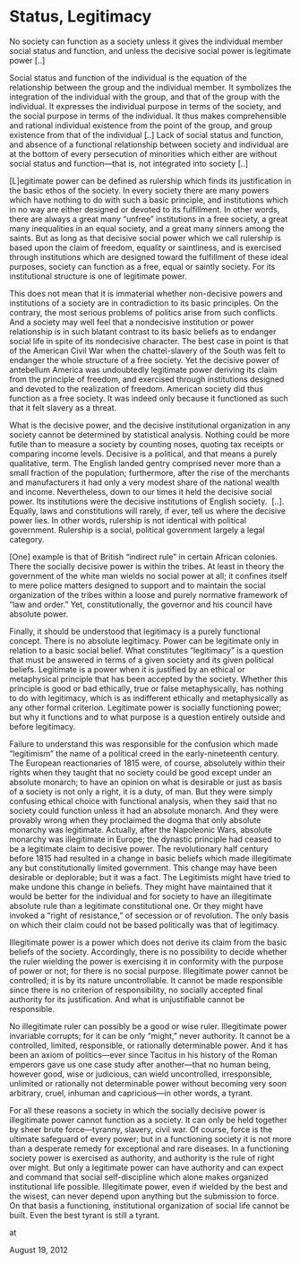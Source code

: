 # Status, Legitimacy
No society can function as a society unless it gives the individual member social status and function, and unless the decisive social power is legitimate power [..]

Social status and function of the individual is the equation of the relationship between the group and the individual member. It symbolizes the integration of the individual with the group, and that of the group with the individual. It expresses the individual purpose in terms of the society, and the social purpose in terms of the individual. It thus makes comprehensible and rational individual existence from the point of the group, and group existence from that of the individual [..] Lack of social status and function, and absence of a functional relationship between society and individual are at the bottom of every persecution of minorities which either are without social status and function—that is, not integrated into society [..]

[L]egitimate power can be defined as rulership which finds its justification in the basic ethos of the society. In every society there are many powers which have nothing to do with such a basic principle, and institutions which in no way are either designed or devoted to its fulfillment. In other words, there are always a great many “unfree” institutions in a free society, a great many inequalities in an equal society, and a great many sinners among the saints. But as long as that decisive social power which we call rulership is based upon the claim of freedom, equality
or saintliness, and is exercised through institutions which are designed toward the fulfillment of these ideal purposes, society can function as a free, equal or saintly society. For its institutional structure is one of legitimate power.


This does not mean that it is immaterial whether non-decisive powers and institutions of a society are in contradiction to its basic principles. On the contrary, the most serious problems of politics arise from such conflicts. And a society may well feel that a nondecisive institution or power relationship is in such blatant contrast to its basic beliefs as to endanger social life in spite of its nondecisive character. The best case in point is that of the American Civil War when the chattel-slavery of the South was felt to endanger the whole structure of a free society. Yet the decisive power of antebellum America was undoubtedly legitimate power deriving its claim from the principle of freedom, and exercised through institutions designed and devoted to the realization of freedom. American society did thus function as a free society. It was indeed only because it functioned as such that it felt slavery as a threat.


What is the decisive power, and the decisive institutional organization in any society cannot be determined by statistical analysis. Nothing could be more futile than to measure a society by counting noses, quoting tax receipts or comparing income levels. Decisive is a political, and that means a purely qualitative, term. The English landed gentry comprised never more than a small fraction of the population; furthermore, after the rise of the merchants and manufacturers it had only a very modest share of the national wealth and income. Nevertheless, down to our times it held the decisive
social power. Its institutions were the decisive institutions of English society.  [..]. Equally, laws and constitutions will rarely, if ever, tell us where the decisive power lies. In other words, rulership is not identical with political government. Rulership is a social, political government largely a legal category. 


[One] example is that of British “indirect rule” in certain African colonies. There the socially decisive power is within the tribes. At least in theory the government of the white man wields no social power at all; it confines itself to mere police matters designed to support and to maintain the social organization of the tribes within a loose and purely normative framework of “law and order.” Yet, constitutionally, the governor and his council have absolute power.


Finally, it should be understood that legitimacy is a purely functional concept. There is no absolute legitimacy. Power can be legitimate only in relation to a basic social belief. What constitutes “legitimacy” is a question that must be answered in terms of a given society and its given political beliefs. Legitimate is a power when it is justified by an ethical or metaphysical principle that has been accepted by the society. Whether this principle is good or bad ethically, true or false metaphysically, has nothing to do with legitimacy, which is as indifferent ethically and metaphysically as any other formal criterion. Legitimate power is socially functioning power; but why it functions and to what purpose is a question entirely outside and before legitimacy.

Failure to understand this was responsible for the confusion which made “legitimism” the name of a political creed in the early-nineteenth century. The European reactionaries of 1815 were, of course, absolutely within their rights when they taught that no society could be good except under an absolute monarch; to have an opinion on what is desirable or just as basis of a society is not only a right, it is a duty, of man. But they were simply confusing ethical choice with functional analysis, when they said that no society could function unless it had an absolute monarch. And they were provably wrong when they proclaimed the dogma that only absolute monarchy was legitimate. Actually, after the Napoleonic Wars, absolute monarchy was illegitimate in Europe; the dynastic principle had ceased to be a legitimate claim to decisive power. The revolutionary half century before 1815 had resulted in a change in basic beliefs which made illegitimate any but constitutionally limited government. This change may have been desirable or deplorable; but it was a fact. The Legitimists might have tried to make undone this change in beliefs. They might have maintained that it would be better for the individual and for society to have an illegitimate absolute rule than a legitimate constitutional one. Or they might have invoked a “right of resistance,” of secession or of revolution. The only basis on which their claim could not be based politically was that of legitimacy.

Illegitimate power is a power which does not derive its claim from the basic beliefs of the society. Accordingly, there is no possibility to decide whether the ruler wielding the power is exercising it in conformity with the purpose of power or not; for there is no social purpose. Illegitimate power cannot be controlled; it is by its nature uncontrollable. It cannot be made responsible since there is no criterion of responsibility, no socially accepted final authority for its justification. And what is unjustifiable cannot be responsible.

No illegitimate ruler can possibly be a good or wise ruler. Illegitimate power invariable corrupts; for it can be only “might,” never authority. It cannot be a controlled, limited, responsible, or rationally determinable power. And it has been an axiom of politics—ever since Tacitus in his history of the Roman emperors gave us one case study after another—that no human being, however good, wise or judicious, can wield uncontrolled, irresponsible, unlimited or rationally not determinable power without becoming very soon arbitrary, cruel, inhuman and capricious—in other words, a tyrant.

For all these reasons a society in which the socially decisive power is illegitimate power cannot function as a society. It can only be held together by sheer brute force—tyranny, slavery, civil war. Of course, force is the ultimate safeguard of every power; but in a functioning society it is not more than a desperate remedy for exceptional and rare diseases. In a functioning society power is exercised as authority, and authority is the rule of right over might. But only a legitimate power can have authority and can expect and command that social self-discipline which alone makes organized institutional life possible. Illegitimate power, even if wielded by the best and the wisest, can never depend upon anything but the submission to force. On that basis a functioning, institutional organization of social life cannot be built. Even the best tyrant is still a tyrant.







at

August 19, 2012















